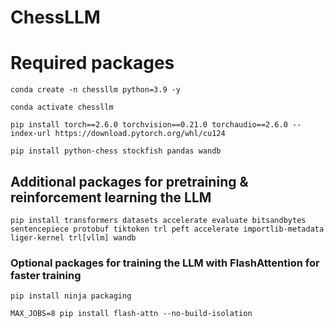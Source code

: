 # ChessLLM

# Required packages

`conda create -n chessllm python=3.9 -y`

`conda activate chessllm`

`pip install torch==2.6.0 torchvision==0.21.0 torchaudio==2.6.0 --index-url https://download.pytorch.org/whl/cu124`

`pip install python-chess stockfish pandas wandb`

## Additional packages for pretraining & reinforcement learning the LLM
`pip install transformers datasets accelerate evaluate bitsandbytes sentencepiece protobuf tiktoken trl peft accelerate importlib-metadata liger-kernel trl[vllm] wandb`

### Optional packages for training the LLM with FlashAttention for faster training
`pip install ninja packaging`

`MAX_JOBS=8 pip install flash-attn --no-build-isolation`